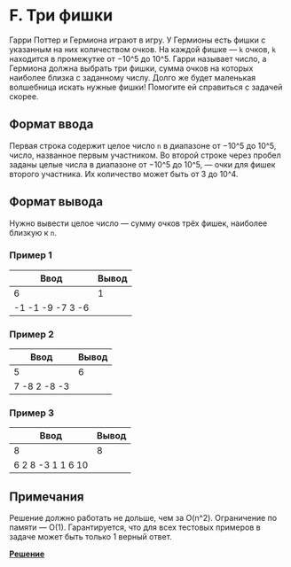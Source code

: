 # F. Три фишки

Гарри Поттер и Гермиона играют в игру. У Гермионы есть фишки с указанным на них количеством очков. На каждой фишке — `k` очков, `k` находится в промежутке от −10^5 до 10^5. Гарри называет число, а Гермиона должна выбрать три фишки, сумма очков на которых наиболее близка с заданному числу. Долго же будет маленькая волшебница искать нужные фишки! Помогите ей справиться с задачей скорее.

## Формат ввода

Первая строка содержит целое число `n` в диапазоне от −10^5 до 10^5, число, названное первым участником. Во второй строке через пробел заданы целые числа в диапазоне от −10^5 до 10^5, — очки для фишек второго участника. Их количество может быть от 3 до 10^4.

## Формат вывода

Нужно вывести целое число — сумму очков трёх фишек, наиболее близкую к `n`.

### Пример 1

| Ввод | Вывод |
|---|---|
| 6 | 1 |
| -1 -1 -9 -7 3 -6 |  |

### Пример 2

| Ввод | Вывод |
|---|---|
| 5 | 6 |
| 7 -8 2 -8 -3 |  |

### Пример 3

| Ввод | Вывод |
|---|---|
| 8 | 8 |
| 6 2 8 -3 1 1 6 10 |  |

## Примечания

Решение должно работать не дольше, чем за O(n^2). Ограничение по памяти — O(1). Гарантируется, что для всех тестовых примеров в задаче может быть только 1 верный ответ.

[**Решение**]()
